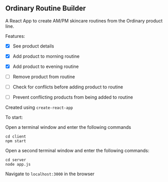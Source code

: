 ## Ordinary Routine Builder 

A React App to create AM/PM skincare  routines from the Ordinary product line. 

Features:
- [x] See product details
- [x] Add product to morning routine
- [x] Add product to evening routine
- [ ] Remove product from routine
- [ ] Check for conflicts before adding product to routine
- [ ] Prevent conflicting products from being added to routine  


Created using `create-react-app`


To start:

Open a terminal window and enter the following commands
```
cd client
npm start
```
 
Open a second terminal window and enter the following commands:
```
cd server 
node app.js
```

Navigate to `localhost:3000` in the browser

